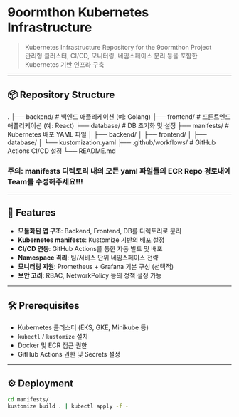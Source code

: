 # 9oormthon Kubernetes Infrastructure

> Kubernetes Infrastructure Repository for the 9oormthon Project  
> 관리형 클러스터, CI/CD, 모니터링, 네임스페이스 분리 등을 포함한 Kubernetes 기반 인프라 구축

---

## 📦 Repository Structure

.
├── backend/ # 백엔드 애플리케이션 (예: Golang)
├── frontend/ # 프론트엔드 애플리케이션 (예: React)
├── database/ # DB 초기화 및 설정
├── manifests/ # Kubernetes 배포 YAML 파일
│ ├── backend/
│ ├── frontend/
│ ├── database/
│ └── kustomization.yaml
├── .github/workflows/ # GitHub Actions CI/CD 설정
└── README.md

### 주의: manifests 디렉토리 내의 모든 yaml 파일들의 ECR Repo 경로내에 Team를 수정해주세요!!!

---

## 🚀 Features

- **모듈화된 앱 구조**: Backend, Frontend, DB를 디렉토리로 분리
- **Kubernetes manifests**: Kustomize 기반의 배포 설정
- **CI/CD 연동**: GitHub Actions를 통한 자동 빌드 및 배포
- **Namespace 격리**: 팀/서비스 단위 네임스페이스 전략
- **모니터링 지원**: Prometheus + Grafana 기본 구성 (선택적)
- **보안 고려**: RBAC, NetworkPolicy 등의 정책 설정 가능

---

## 🛠 Prerequisites

- Kubernetes 클러스터 (EKS, GKE, Minikube 등)
- `kubectl` / `kustomize` 설치
- Docker 및 ECR 접근 권한
- GitHub Actions 권한 및 Secrets 설정

---

## ⚙️ Deployment

```bash
cd manifests/
kustomize build . | kubectl apply -f -
